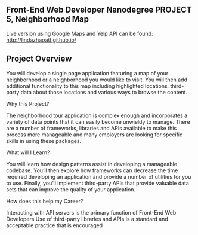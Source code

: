 ## Front-End Web Developer Nanodegree PROJECT 5, Neighborhood Map

Live version using Google Maps and Yelp API can be found: http://lindazhaoatt.github.io/

## Project Overview

You will develop a single page application featuring a map of your neighborhood or a neighborhood you would like to visit. You will then add additional functionality to this map including highlighted locations, third-party data about those locations and various ways to browse the content.

Why this Project?

The neighborhood tour application is complex enough and incorporates a variety of data points that it can easily become unwieldy to manage. There are a number of frameworks, libraries and APIs available to make this process more manageable and many employers are looking for specific skills in using these packages.

What will I Learn?

You will learn how design patterns assist in developing a manageable codebase. You’ll then explore how frameworks can decrease the time required developing an application and provide a number of utilities for you to use. Finally, you’ll implement third-party APIs that provide valuable data sets that can improve the quality of your application.

How does this help my Career?

Interacting with API servers is the primary function of Front-End Web Developers
Use of third-party libraries and APIs is a standard and acceptable practice that is encouraged